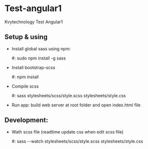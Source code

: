 # Test-angular1
Kvytechnology Test Angular1

## Setup & using

- Install global sass using npm: 

	#: sudo npm install -g sass

- Install bootstrap-scss

	#: npm install

- Compile scss

	#: sass stylesheets/scss/style.scss stylesheets/style.css

- Run app: build web server at root folder and open index.html file

## Development:

- Wath scss file (readtime update css when edit scss file)

	#: sass --watch stylesheets/scss/style.scss stylesheets/style.css
